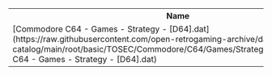 <table>
<tr><th>Name</th><th>Size</th></tr>
<tr><td>[Commodore C64 - Games - Strategy - [D64].dat](https://raw.githubusercontent.com/open-retrogaming-archive/dat-catalog/main/root/basic/TOSEC/Commodore/C64/Games/Strategy/[D64]/Commodore C64 - Games - Strategy - [D64].dat)</td><td>1634059</td></tr>
</table>
